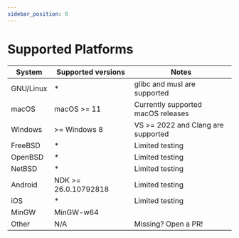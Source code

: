 ```yaml
---
sidebar_position: 8
---
```


# Supported Platforms

|  System | Supported versions | Notes |
|---|---|---|
| GNU/Linux | * | glibc and musl are supported |
| macOS | macOS >= 11 | Currently supported macOS releases |
| Windows | >= Windows 8 | VS >= 2022 and Clang are supported |
| FreeBSD | * | Limited testing |
| OpenBSD | * | Limited testing |
| NetBSD | * | Limited testing |
| Android | NDK >= 26.0.10792818 | Limited testing |
| iOS | * | Limited testing |
| MinGW | MinGW-w64 | |
| Other | N/A | Missing? Open a PR! |
